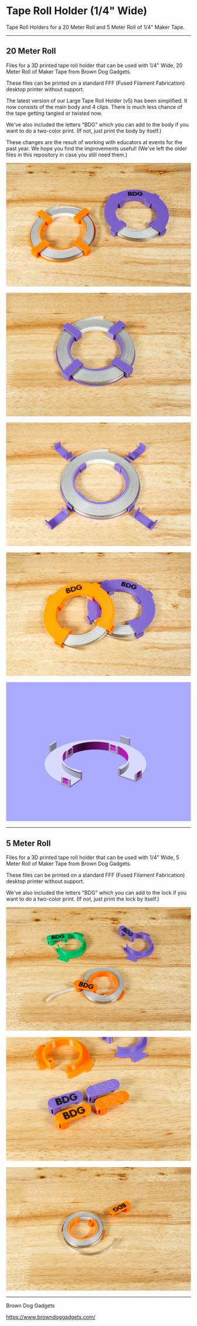 # Tape Roll Holder (1/4" Wide)

Tape Roll Holders for a 20 Meter Roll and 5 Meter Roll of 1/4" Maker Tape.

---

## 20 Meter Roll

Files for a 3D printed tape roll holder that can be used with 1/4" Wide, 20 Meter Roll of Maker Tape from Brown Dog Gadgets.

These files can be printed on a standard FFF (Fused Filament Fabrication) desktop printer without support.

The latest version of our Large Tape Roll Holder (v5) has been simplified. It now consists of the main body and 4 clips. There is much less chance of the tape getting tangled or twisted now.

We've also included the letters "BDG" which you can add to the body if you want to do a two-color print. (If not, just print the body by itself.)

These changes are the result of working with educators at events for the past year. We hope you find the improvements useful! (We've left the older files in this repository in case you still need them.)


![](Images/Large-Tape-Holder-v5-6544.jpg)

![](Images/Large-Tape-Holder-v5-6534.jpg)

![](Images/Large-Tape-Holder-v5-6535.jpg)

![](Images/Large-Tape-Holder-v5-6542.jpg)

![](Images/Large-Tape-Holder-v4-GIF.gif)

---

## 5 Meter Roll

Files for a 3D printed tape roll holder that can be used with 1/4" Wide, 5 Meter Roll of Maker Tape from Brown Dog Gadgets.

These files can be printed on a standard FFF (Fused Filament Fabrication) desktop printer without support.

We've also included the letters "BDG" which you can add to the lock if you want to do a two-color print. (If not, just print the lock by itself.)


![](Images/Small-Tape-Holder-v2-6552.jpg)

![](Images/Small-Tape-Holder-v2-6543.jpg)

![](Images/Small-Tape-Holder-v2-6548.jpg)


---

Brown Dog Gadgets

https://www.browndoggadgets.com/
